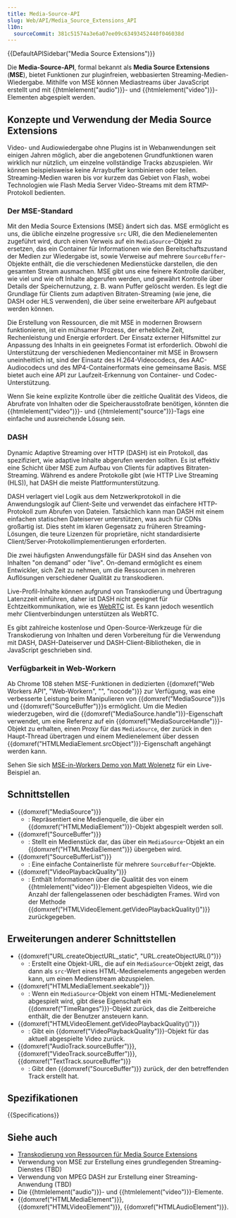 ```yaml
---
title: Media-Source-API
slug: Web/API/Media_Source_Extensions_API
l10n:
  sourceCommit: 381c51574a3e6a07ee09c63493452440f046038d
---
```


{{DefaultAPISidebar("Media Source Extensions")}}

Die **Media-Source-API**, formal bekannt als **Media Source Extensions** (**MSE**), bietet Funktionen zur pluginfreien, webbasierten Streaming-Medien-Wiedergabe. Mithilfe von MSE können Mediastreams über JavaScript erstellt und mit {{htmlelement("audio")}}- und {{htmlelement("video")}}-Elementen abgespielt werden.

## Konzepte und Verwendung der Media Source Extensions

Video- und Audiowiedergabe ohne Plugins ist in Webanwendungen seit einigen Jahren möglich, aber die angebotenen Grundfunktionen waren wirklich nur nützlich, um einzelne vollständige Tracks abzuspielen. Wir können beispielsweise keine Arraybuffer kombinieren oder teilen. Streaming-Medien waren bis vor kurzem das Gebiet von Flash, wobei Technologien wie Flash Media Server Video-Streams mit dem RTMP-Protokoll bedienten.

### Der MSE-Standard

Mit den Media Source Extensions (MSE) ändert sich das. MSE ermöglicht es uns, die übliche einzelne progressive `src` URI, die den Medienelementen zugeführt wird, durch einen Verweis auf ein `MediaSource`-Objekt zu ersetzen, das ein Container für Informationen wie den Bereitschaftszustand der Medien zur Wiedergabe ist, sowie Verweise auf mehrere `SourceBuffer`-Objekte enthält, die die verschiedenen Medienstücke darstellen, die den gesamten Stream ausmachen. MSE gibt uns eine feinere Kontrolle darüber, wie viel und wie oft Inhalte abgerufen werden, und gewährt Kontrolle über Details der Speichernutzung, z. B. wann Puffer gelöscht werden. Es legt die Grundlage für Clients zum adaptiven Bitraten-Streaming (wie jene, die DASH oder HLS verwenden), die über seine erweiterbare API aufgebaut werden können.

Die Erstellung von Ressourcen, die mit MSE in modernen Browsern funktionieren, ist ein mühsamer Prozess, der erhebliche Zeit, Rechenleistung und Energie erfordert. Der Einsatz externer Hilfsmittel zur Anpassung des Inhalts in ein geeignetes Format ist erforderlich. Obwohl die Unterstützung der verschiedenen Mediencontainer mit MSE in Browsern uneinheitlich ist, sind der Einsatz des H.264-Videocodecs, des AAC-Audiocodecs und des MP4-Containerformats eine gemeinsame Basis. MSE bietet auch eine API zur Laufzeit-Erkennung von Container- und Codec-Unterstützung.

Wenn Sie keine explizite Kontrolle über die zeitliche Qualität des Videos, die Abrufrate von Inhalten oder die Speicherausstoßrate benötigen, könnten die {{htmlelement("video")}}- und {{htmlelement("source")}}-Tags eine einfache und ausreichende Lösung sein.

### DASH

Dynamic Adaptive Streaming over HTTP (DASH) ist ein Protokoll, das spezifiziert, wie adaptive Inhalte abgerufen werden sollten. Es ist effektiv eine Schicht über MSE zum Aufbau von Clients für adaptives Bitraten-Streaming. Während es andere Protokolle gibt (wie HTTP Live Streaming (HLS)), hat DASH die meiste Plattformunterstützung.

DASH verlagert viel Logik aus dem Netzwerkprotokoll in die Anwendungslogik auf Client-Seite und verwendet das einfachere HTTP-Protokoll zum Abrufen von Dateien. Tatsächlich kann man DASH mit einem einfachen statischen Dateiserver unterstützen, was auch für CDNs großartig ist. Dies steht im klaren Gegensatz zu früheren Streaming-Lösungen, die teure Lizenzen für proprietäre, nicht standardisierte Client/Server-Protokollimplementierungen erforderten.

Die zwei häufigsten Anwendungsfälle für DASH sind das Ansehen von Inhalten "on demand" oder "live". On-demand ermöglicht es einem Entwickler, sich Zeit zu nehmen, um die Ressourcen in mehreren Auflösungen verschiedener Qualität zu transkodieren.

Live-Profil-Inhalte können aufgrund von Transkodierung und Übertragung Latenzzeit einführen, daher ist DASH nicht geeignet für Echtzeitkommunikation, wie es [WebRTC](/de/docs/Web/API/WebRTC_API) ist. Es kann jedoch wesentlich mehr Clientverbindungen unterstützen als WebRTC.

Es gibt zahlreiche kostenlose und Open-Source-Werkzeuge für die Transkodierung von Inhalten und deren Vorbereitung für die Verwendung mit DASH, DASH-Dateiserver und DASH-Client-Bibliotheken, die in JavaScript geschrieben sind.

### Verfügbarkeit in Web-Workern

Ab Chrome 108 stehen MSE-Funktionen in dedizierten {{domxref("Web Workers API", "Web-Workern", "", "nocode")}} zur Verfügung, was eine verbesserte Leistung beim Manipulieren von {{domxref("MediaSource")}}s und {{domxref("SourceBuffer")}}s ermöglicht. Um die Medien wiederzugeben, wird die {{domxref("MediaSource.handle")}}-Eigenschaft verwendet, um eine Referenz auf ein {{domxref("MediaSourceHandle")}}-Objekt zu erhalten, einen Proxy für das `MediaSource`, der zurück in den Haupt-Thread übertragen und einem Medienelement über dessen {{domxref("HTMLMediaElement.srcObject")}}-Eigenschaft angehängt werden kann.

Sehen Sie sich [MSE-in-Workers Demo von Matt Wolenetz](https://wolenetz.github.io/mse-in-workers-demo/mse-in-workers-demo.html) für ein Live-Beispiel an.

## Schnittstellen

- {{domxref("MediaSource")}}
  - : Repräsentiert eine Medienquelle, die über ein {{domxref("HTMLMediaElement")}}-Objekt abgespielt werden soll.
- {{domxref("SourceBuffer")}}
  - : Stellt ein Medienstück dar, das über ein `MediaSource`-Objekt an ein {{domxref("HTMLMediaElement")}} übergeben wird.
- {{domxref("SourceBufferList")}}
  - : Eine einfache Containerliste für mehrere `SourceBuffer`-Objekte.
- {{domxref("VideoPlaybackQuality")}}
  - : Enthält Informationen über die Qualität des von einem {{htmlelement("video")}}-Element abgespielten Videos, wie die Anzahl der fallengelassenen oder beschädigten Frames. Wird von der Methode {{domxref("HTMLVideoElement.getVideoPlaybackQuality()")}} zurückgegeben.

## Erweiterungen anderer Schnittstellen

- {{domxref("URL.createObjectURL_static", "URL.createObjectURL()")}}
  - : Erstellt eine Objekt-URL, die auf ein `MediaSource`-Objekt zeigt, das dann als `src`-Wert eines HTML-Medienelements angegeben werden kann, um einen Medienstream abzuspielen.
- {{domxref("HTMLMediaElement.seekable")}}
  - : Wenn ein `MediaSource`-Objekt von einem HTML-Medienelement abgespielt wird, gibt diese Eigenschaft ein {{domxref("TimeRanges")}}-Objekt zurück, das die Zeitbereiche enthält, die der Benutzer ansteuern kann.
- {{domxref("HTMLVideoElement.getVideoPlaybackQuality()")}}
  - : Gibt ein {{domxref("VideoPlaybackQuality")}}-Objekt für das aktuell abgespielte Video zurück.
- {{domxref("AudioTrack.sourceBuffer")}}, {{domxref("VideoTrack.sourceBuffer")}}, {{domxref("TextTrack.sourceBuffer")}}
  - : Gibt den {{domxref("SourceBuffer")}} zurück, der den betreffenden Track erstellt hat.

## Spezifikationen

{{Specifications}}

## Siehe auch

- [Transkodierung von Ressourcen für Media Source Extensions](/de/docs/Web/API/Media_Source_Extensions_API/Transcoding_assets_for_MSE)
- Verwendung von MSE zur Erstellung eines grundlegenden Streaming-Dienstes (TBD)
- Verwendung von MPEG DASH zur Erstellung einer Streaming-Anwendung (TBD)
- Die {{htmlelement("audio")}}- und {{htmlelement("video")}}-Elemente.
- {{domxref("HTMLMediaElement")}}, {{domxref("HTMLVideoElement")}}, {{domxref("HTMLAudioElement")}}.
